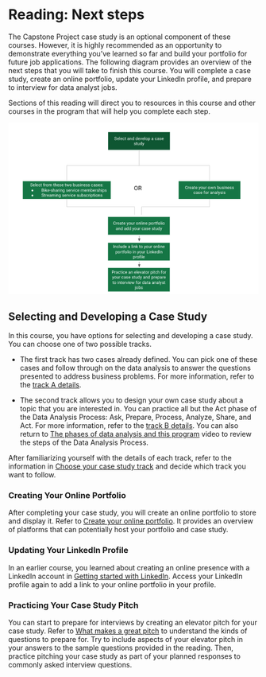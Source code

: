 # Reading: Next steps

The Capstone Project case study is an optional component of these courses. However, it is highly recommended as an opportunity to demonstrate everything you’ve learned so far and build your portfolio for future job applications. The following diagram provides an overview of the next steps that you will take to finish this course. You will complete a case study, create an online portfolio, update your LinkedIn profile, and prepare to interview for data analyst jobs.

Sections of this reading will direct you to resources in this course and other courses in the program that will help you complete each step.

![A Flow Chart for Developing a Case Study](./resources/img-3.png)

## Selecting and Developing a Case Study

In this course, you have options for selecting and developing a case study. You can choose one of two possible tracks.

- The first track has two cases already defined. You can pick one of these cases and follow through on the data analysis to answer the questions presented to address business problems. For more information, refer to the [track A details](../../module-2_optional_build-portfolio/p2_case-study_track-A_work-with-existing-questions-n-dataset/s1_r_track-A-details.md).
  
- The second track allows you to design your own case study about a topic that you are interested in. You can practice all but the Act phase of the Data Analysis Process: Ask, Prepare, Process, Analyze, Share, and Act. For more information, refer to the [track B details](../../module-2_optional_build-portfolio/p3_case-study_track-B_choose-your-own-questions-n-dataset/s1_r_track-B-detail.md). You can also return to [The phases of data analysis and this program](../../../1_Foundations_Data-Data-Everywhere/Week-3_The-wonderful-world-of-data/2_Outlining-the-data-analysis-process/1_VIDEO_Six-phases-of-data-analysis.md) video to review the steps of the Data Analysis Process.

After familiarizing yourself with the details of each track, refer to the information in [Choose your case study track](../../module-2_optional_build-portfolio/p1_get-started/s3_r_choose-your-case-study-track.md) and decide which track you want to follow.

### Creating Your Online Portfolio

After completing your case study, you will create an online portfolio to store and display it. Refer to [Create your online portfolio](../../module-2_optional_build-portfolio/p4_share-your-case-study-n-portfolio/s3_r_create-online-portfolio.md). It provides an overview of platforms that can potentially host your portfolio and case study.

### Updating Your LinkedIn Profile

In an earlier course, you learned about creating an online presence with a LinkedIn account in [Getting started with LinkedIn](../../../3_Prepare-Data-for-Exploration/5_Module-5-Engaging-in-data-community/1_create-or-enhance-your-online-presence/3_reading_getting-started-with-linkedIn.md). Access your LinkedIn profile again to add a link to your online portfolio in your profile.

### Practicing Your Case Study Pitch

You can start to prepare for interviews by creating an elevator pitch for your case study. Refer to [What makes a great pitch](../../module-3_optional_use-portfolio/p2_in-the-interview/s4_r_what-makes-a-great-pitch.md) to understand the kinds of questions to prepare for. Try to include aspects of your elevator pitch in your answers to the sample questions provided in the reading. Then, practice pitching your case study as part of your planned responses to commonly asked interview questions.
